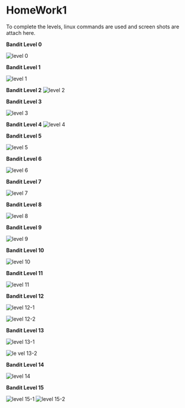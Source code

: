 # HomeWork1

To complete the levels, linux commands are used and screen shots are attach here.

**Bandit Level 0**

![level 0](https://cloud.githubusercontent.com/assets/18345069/14378936/4c24ab78-fd95-11e5-82d5-25c5853f2294.png)

**Bandit Level 1**

![level 1](https://cloud.githubusercontent.com/assets/18345069/14378935/4c218560-fd95-11e5-94e5-6bf25f60a107.png)

**Bandit Level 2**
![level 2](https://cloud.githubusercontent.com/assets/18345069/14378933/4c2127a0-fd95-11e5-9447-7bad1f7d6494.png)

**Bandit Level 3**

![level 3](https://cloud.githubusercontent.com/assets/18345069/14378932/4c210cc0-fd95-11e5-96f5-d640d4e92c61.png)

**Bandit Level 4**
![level 4](https://cloud.githubusercontent.com/assets/18345069/14378934/4c215b44-fd95-11e5-97b0-877db8017960.png)

**Bandit Level 5**

![level 5](https://cloud.githubusercontent.com/assets/18345069/14378937/4c381b40-fd95-11e5-9a7d-06c0f77dfa13.png)

**Bandit Level 6**

![level 6](https://cloud.githubusercontent.com/assets/18345069/14378938/4c4def38-fd95-11e5-89af-7bb91901b7c2.png)

**Bandit Level 7**

![level 7](https://cloud.githubusercontent.com/assets/18345069/14378939/4c4e0400-fd95-11e5-9658-29bec13166b5.png)

**Bandit Level 8**

![level 8](https://cloud.githubusercontent.com/assets/18345069/14378940/4c4ea996-fd95-11e5-942e-b39be697ac40.png)

**Bandit Level 9**

![level 9](https://cloud.githubusercontent.com/assets/18345069/14378942/4c544a2c-fd95-11e5-83eb-2c0bdf1cfd39.png)

**Bandit Level 10**

![level 10](https://cloud.githubusercontent.com/assets/18345069/14378941/4c502974-fd95-11e5-86d6-92202251ea3e.png)

**Bandit Level 11**

![level 11](https://cloud.githubusercontent.com/assets/18345069/14378943/4c5e36ea-fd95-11e5-9d7a-f8e5de49248d.png)

**Bandit Level 12**

![level 12-1](https://cloud.githubusercontent.com/assets/18345069/14378946/4c7ad8b8-fd95-11e5-84d1-2ead484403c2.png)

![level 12-2](https://cloud.githubusercontent.com/assets/18345069/14378944/4c7a8a3e-fd95-11e5-9029-041691a462e4.png)

**Bandit Level 13**

![level 13-1](https://cloud.githubusercontent.com/assets/18345069/14378945/4c7abf72-fd95-11e5-9505-d7bccb898092.png)

![le vel 13-2](https://cloud.githubusercontent.com/assets/18345069/14378931/4c11a622-fd95-11e5-9864-fbf421742c02.png)

**Bandit Level 14**

![level 14](https://cloud.githubusercontent.com/assets/18345069/14378947/4c7bf446-fd95-11e5-868b-e775a174152e.png)

**Bandit Level 15**

![level 15-1](https://cloud.githubusercontent.com/assets/18345069/14378948/4c80bbca-fd95-11e5-9508-640a91c430df.png)
![level 15-2](https://cloud.githubusercontent.com/assets/18345069/14378949/4c86184a-fd95-11e5-816d-0b11b3b0dc3f.png)

